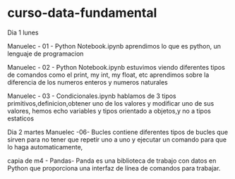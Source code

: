 # curso-data-fundamental
Dia 1 lunes 

Manuelec - 01 - Python Notebook.ipynb
aprendimos lo que es python, un lenguaje de programacion

Manuelec - 02 - Python Notebook.ipynb
estuvimos viendo diferentes tipos de comandos como el print, my int, my float, etc aprendimos sobre la diferencia de los numeros enteros
y numeros naturales

Manuelec - 03 - Condicionales.ipynb
 hablamos de 3 tipos primitivos,definicion,obtener uno de los valores y modificar uno de sus valores,
hemos echo variables y tipos orientado a objetos,y no a tipos estaticos

Dia 2 martes
Manuelec -06- Bucles
contiene diferentes tipos de bucles que sirven para no tener que repetir uno a uno y ejecutar un comando para que lo haga automaticamente,

capia de m4 - Pandas-
Panda es una biblioteca de trabajo con datos en Python que proporciona una interfaz de línea de comandos para trabajar.

